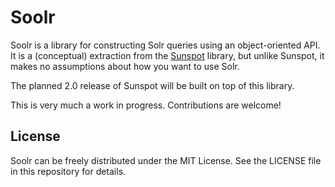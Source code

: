 # Soolr

Soolr is a library for constructing Solr queries using an
object-oriented API. It is a (conceptual) extraction from the
[Sunspot](http://github.com/outoftime/sunspot) library, but unlike Sunspot,
it makes no assumptions about how you want to use Solr.

The planned 2.0 release of Sunspot will be built on top of this library.

This is very much a work in progress. Contributions are welcome!

## License

Soolr can be freely distributed under the MIT License. See the LICENSE
file in this repository for details.
